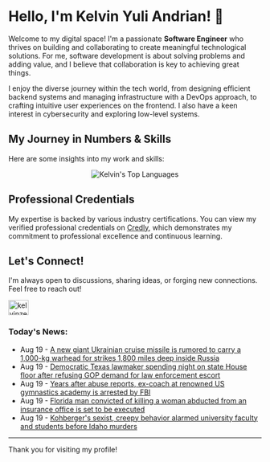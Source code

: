 # Hello, I'm Kelvin Yuli Andrian! 👋

Welcome to my digital space! I'm a passionate **Software Engineer** who thrives on building and collaborating to create meaningful technological solutions. For me, software development is about solving problems and adding value, and I believe that collaboration is key to achieving great things.

I enjoy the diverse journey within the tech world, from designing efficient backend systems and managing infrastructure with a DevOps approach, to crafting intuitive user experiences on the frontend. I also have a keen interest in cybersecurity and exploring low-level systems.

## My Journey in Numbers & Skills

Here are some insights into my work and skills:

<p align="center">
  <img src="https://github-readme-stats.vercel.app/api/top-langs/?username=kelvinzer0&layout=compact&theme=radical" alt="Kelvin's Top Languages" />
</p>

## Professional Credentials

My expertise is backed by various industry certifications. You can view my verified professional credentials on [Credly](https://www.credly.com/users/kelvin-yuli-andrian/badges), which demonstrates my commitment to professional excellence and continuous learning.

## Let's Connect!

I'm always open to discussions, sharing ideas, or forging new connections. Feel free to reach out!

<p align="left">
    <a href="https://linkedin.com/in/kelvinzero" target="blank"><img align="center" src="https://cdn.jsdelivr.net/npm/simple-icons@3.0.1/icons/linkedin.svg" alt="kelvinzero" height="30" width="40" /></a>
</p>

### Today's News:

<!-- feed start -->
- Aug 19 - [A new giant Ukrainian cruise missile is rumored to carry a 1,000-kg warhead for strikes 1,800 miles deep inside Russia](https://www.yahoo.com/news/articles/giant-ukrainian-cruise-missile-rumored-051252403.html)
- Aug 19 - [Democratic Texas lawmaker spending night on state House floor after refusing GOP demand for law enforcement escort](https://www.yahoo.com/news/articles/democratic-texas-lawmaker-spending-night-050525679.html)
- Aug 19 - [Years after abuse reports, ex-coach at renowned US gymnastics academy is arrested by FBI](https://www.yahoo.com/news/articles/years-abuse-reports-ex-coach-040721538.html)
- Aug 19 - [Florida man convicted of killing a woman abducted from an insurance office is set to be executed](https://www.yahoo.com/news/articles/florida-man-convicted-killing-woman-033550075.html)
- Aug 19 - [Kohberger's sexist, creepy behavior alarmed university faculty and students before Idaho murders](https://www.yahoo.com/news/articles/kohbergers-sexist-creepy-behavior-alarmed-001314387.html)
<!-- feed end -->

---

Thank you for visiting my profile!
